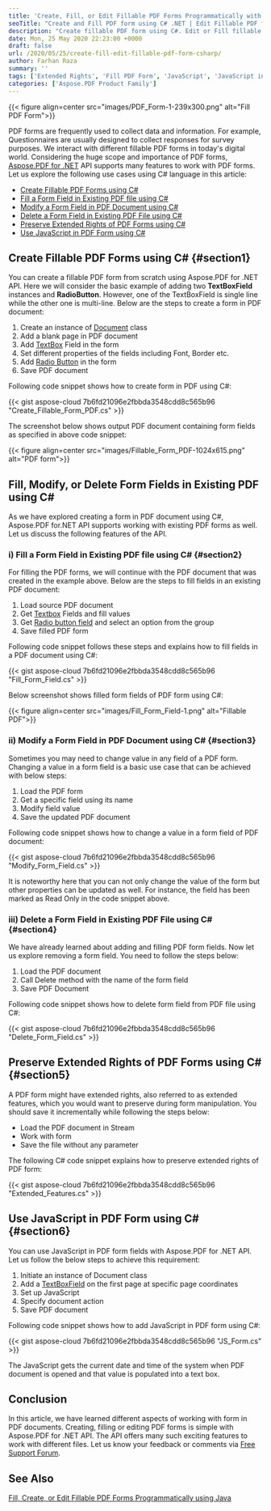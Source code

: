 ```yaml
---
title: 'Create, Fill, or Edit Fillable PDF Forms Programmatically with C#'
seoTitle: "Create and Fill PDF form using C# .NET | Edit Fillable PDF form in C#"
description: "Create fillable PDF form using C#. Edit or Fill fillable PDF form fields in C# .NET. Preserve Extended rights or Set JavaScript in PDF using Document Action."
date: Mon, 25 May 2020 22:23:00 +0000
draft: false
url: /2020/05/25/create-fill-edit-fillable-pdf-form-csharp/
author: Farhan Raza
summary: ''
tags: ['Extended Rights', 'Fill PDF Form', 'JavaScript', 'JavaScript in PDF', 'Preserve Extended Rights', 'fillable form', 'fillable pdf form', 'form fields']
categories: ['Aspose.PDF Product Family']
---
```




{{< figure align=center src="images/PDF_Form-1-239x300.png" alt="Fill PDF Form">}}


PDF forms are frequently used to collect data and information. For example, Questionnaires are usually designed to collect responses for survey purposes. We interact with different fillable PDF forms in today's digital world. Considering the huge scope and importance of PDF forms, [Aspose.PDF for .NET][1] API supports many features to work with PDF forms. Let us explore the following use cases using C# language in this article:

*   [Create Fillable PDF Forms using C#][2]
*   [Fill a Form Field in Existing PDF file using C#][3]
*   [Modify a Form Field in PDF Document using C#][4]
*   [Delete a Form Field in Existing PDF File using C#][5]
*   [Preserve Extended Rights of PDF Forms using C#][6]
*   [Use JavaScript in PDF Form using C#][7]

## Create Fillable PDF Forms using C# {#section1}

You can create a fillable PDF form from scratch using Aspose.PDF for .NET API. Here we will consider the basic example of adding two **TextBoxField** instances and **RadioButton**. However, one of the TextBoxField is single line while the other one is multi-line. Below are the steps to create a form in PDF document:

1.  Create an instance of [Document][8] class
2.  Add a blank page in PDF document
3.  Add [TextBox][9] Field in the form
4.  Set different properties of the fields including Font, Border etc.
5.  Add [Radio Button][10] in the form
6.  Save PDF document

Following code snippet shows how to create form in PDF using C#:

{{< gist aspose-cloud 7b6fd21096e2fbbda3548cdd8c565b96 "Create_Fillable_Form_PDF.cs" >}}

The screenshot below shows output PDF document containing form fields as specified in above code snippet:



{{< figure align=center src="images/Fillable_Form_PDF-1024x615.png" alt="PDF form">}}


## Fill, Modify, or Delete Form Fields in Existing PDF using C#

As we have explored creating a form in PDF document using C#, Aspose.PDF for.NET API supports working with existing PDF forms as well. Let us discuss the following features of the API.

### i) Fill a Form Field in Existing PDF file using C# {#section2}

For filling the PDF forms, we will continue with the PDF document that was created in the example above. Below are the steps to fill fields in an existing PDF document:

1.  Load source PDF document
2.  Get [Textbox][11] Fields and fill values
3.  Get [Radio button field][12] and select an option from the group
4.  Save filled PDF form

Following code snippet follows these steps and explains how to fill fields in a PDF document using C#:

{{< gist aspose-cloud 7b6fd21096e2fbbda3548cdd8c565b96 "Fill_Form_Field.cs" >}}

Below screenshot shows filled form fields of PDF form using C#:



{{< figure align=center src="images/Fill_Form_Field-1.png" alt="Fillable PDF">}}


### ii) Modify a Form Field in PDF Document using C# {#section3}

Sometimes you may need to change value in any field of a PDF form. Changing a value in a form field is a basic use case that can be achieved with below steps:

1.  Load the PDF form
2.  Get a specific field using its name
3.  Modify field value
4.  Save the updated PDF document

Following code snippet shows how to change a value in a form field of PDF document:

{{< gist aspose-cloud 7b6fd21096e2fbbda3548cdd8c565b96 "Modify_Form_Field.cs" >}}

It is noteworthy here that you can not only change the value of the form but other properties can be updated as well. For instance, the field has been marked as Read Only in the code snippet above.

### iii) Delete a Form Field in Existing PDF File using C# {#section4}

We have already learned about adding and filling PDF form fields. Now let us explore removing a form field. You need to follow the steps below:

1.  Load the PDF document
2.  Call Delete method with the name of the form field
3.  Save PDF Document

Following code snippet shows how to delete form field from PDF file using C#:

{{< gist aspose-cloud 7b6fd21096e2fbbda3548cdd8c565b96 "Delete_Form_Field.cs" >}}

## Preserve Extended Rights of PDF Forms using C# {#section5}

A PDF form might have extended rights, also referred to as extended features, which you would want to preserve during form manipulation. You should save it incrementally while following the steps below:

*   Load the PDF document in Stream
*   Work with form
*   Save the file without any parameter

The following C# code snippet explains how to preserve extended rights of PDF form:

{{< gist aspose-cloud 7b6fd21096e2fbbda3548cdd8c565b96 "Extended_Features.cs" >}}

## Use JavaScript in PDF Form using C# {#section6}

You can use JavaScript in PDF form fields with Aspose.PDF for .NET API. Let us follow the below steps to achieve this requirement:

1.  Initiate an instance of Document class
2.  Add a [TextBoxField][13] on the first page at specific page coordinates
3.  Set up JavaScript
4.  Specify document action
5.  Save PDF document

Following code snippet shows how to add JavaScript in PDF form using C#:

{{< gist aspose-cloud 7b6fd21096e2fbbda3548cdd8c565b96 "JS_Form.cs" >}}

The JavaScript gets the current date and time of the system when PDF document is opened and that value is populated into a text box.

## Conclusion

In this article, we have learned different aspects of working with form in PDF documents. Creating, filling or editing PDF forms is simple with Aspose.PDF for .NET API. The API offers many such exciting features to work with different files. Let us know your feedback or comments via [Free Support Forum][14].

## See Also

[Fill, Create, or Edit Fillable PDF Forms Programmatically using Java][15]




[1]: https://products.aspose.com/pdf/net
[2]: #section1
[3]: #section2
[4]: #section3
[5]: #section4
[6]: #section5
[7]: #section6
[8]: https://apireference.aspose.com/pdf/net/aspose.pdf/document
[9]: https://apireference.aspose.com/pdf/net/aspose.pdf.forms/textboxfield
[10]: https://apireference.aspose.com/pdf/net/aspose.pdf/document
[11]: https://apireference.aspose.com/pdf/net/aspose.pdf.forms/textboxfield
[12]: https://apireference.aspose.com/pdf/net/aspose.pdf/document
[13]: https://apireference.aspose.com/pdf/net/aspose.pdf.forms/textboxfield
[14]: https://forum.aspose.com/
[15]: https://blog.aspose.com/2020/07/20/create-fill-edit-fillable-pdf-form-field-java/





